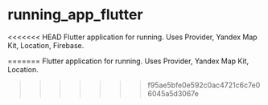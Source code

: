 # running_app_flutter

<<<<<<< HEAD
Flutter application for running. Uses Provider, Yandex Map Kit, Location, Firebase.

=======
Flutter application for running. Uses Provider, Yandex Map Kit, Location.
>>>>>>> f95ae5bfe0e592c0ac4721c6c7e06045a5d3067e
